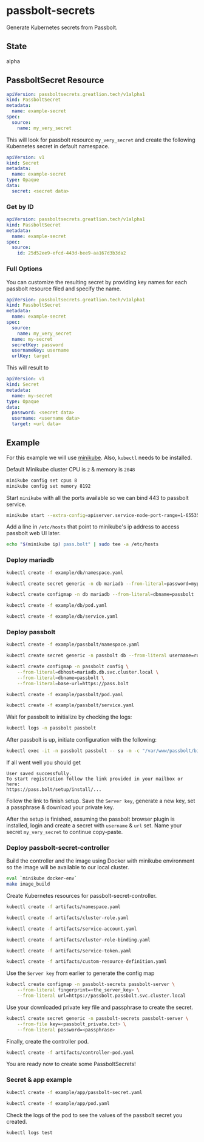 # passbolt-secrets

Generate Kubernetes secrets from Passbolt.

## State

alpha

## PassboltSecret Resource

```yaml
apiVersion: passboltsecrets.greatlion.tech/v1alpha1
kind: PassboltSecret
metadata:
  name: example-secret
spec:
  source:
    name: my_very_secret
```

This will look for passbolt resource `my_very_secret` and create the following Kubernetes secret in default namespace.

```yaml
apiVersion: v1
kind: Secret
metadata:
  name: example-secret
type: Opaque
data:
  secret: <secret data>
```

### Get by ID

```yaml
apiVersion: passboltsecrets.greatlion.tech/v1alpha1
kind: PassboltSecret
metadata:
  name: example-secret
spec:
  source:
    id: 25d52ee9-efcd-443d-bee9-aa167d3b3da2
```

### Full Options

You can customize the resulting secret by providing key names for each passbolt resource filed and specify the name.

```yaml
apiVersion: passboltsecrets.greatlion.tech/v1alpha1
kind: PassboltSecret
metadata:
  name: example-secret
spec:
  source:
    name: my_very_secret
  name: my-secret
  secretKey: password
  usernameKey: username
  urlKey: target
```

This will result to

```yaml
apiVersion: v1
kind: Secret
metadata:
  name: my-secret
type: Opaque
data:
  password: <secret data>
  username: <username data>
  target: <url data>
```

## Example

For this example we will use [minikube](https://minikube.sigs.k8s.io/docs/). Also, `kubectl` needs to be installed.

Default Minikube cluster CPU is `2` & memory is `2048`

```sh
minikube config set cpus 8
minikube config set memory 8192
```

Start `minikube` with all the ports available so we can bind 443 to passbolt service.

```sh
minikube start --extra-config=apiserver.service-node-port-range=1-65535
```


Add a line in `/etc/hosts` that point to minikube's ip address to access passbolt web UI later.

```sh
echo "$(minikube ip) pass.bolt" | sudo tee -a /etc/hosts
```



### Deploy mariadb

```sh
kubectl create -f example/db/namespace.yaml

kubectl create secret generic -n db mariadb --from-literal=password=mypassword

kubectl create configmap -n db mariadb --from-literal=dbname=passbolt

kubectl create -f example/db/pod.yaml

kubectl create -f example/db/service.yaml
```

### Deploy passbolt

```sh
kubectl create -f example/passbolt/namespace.yaml

kubectl create secret generic -n passbolt db --from-literal username=root --from-literal password=mypassword

kubectl create configmap -n passbolt config \
    --from-literal=dbhost=mariadb.db.svc.cluster.local \
    --from-literal=dbname=passbolt \
    --from-literal=base-url=https://pass.bolt

kubectl create -f example/passbolt/pod.yaml

kubectl create -f example/passbolt/service.yaml
```

Wait for passbolt to initialize by checking the logs:

```sh
kubectl logs -n passbolt passbolt
```

After passbolt is up, initiate configuration with the following:

```sh
kubectl exec -it -n passbolt passbolt -- su -m -c "/var/www/passbolt/bin/cake passbolt register_user -u john.doe@example.com -f john -l doe -r admin" -s /bin/sh www-data
```

If all went well you should get

```
User saved successfully.
To start registration follow the link provided in your mailbox or here: 
https://pass.bolt/setup/install/...
```

Follow the link to finish setup. Save the `Server key`, generate a new key, set a passphrase & download your private key.

After the setup is finished, assuming the passbolt browser plugin is installed, login and create a secret with `username` & `url` set. Name your secret `my_very_secret` to continue copy-paste.

### Deploy passbolt-secret-controller

Build the controller and the image using Docker with minikube environment so the image will be available to our local cluster.

```sh
eval `minikube docker-env`
make image_build
```

Create Kubernetes resources for passbolt-secret-controller.

```sh
kubectl create -f artifacts/namespace.yaml

kubectl create -f artifacts/cluster-role.yaml

kubectl create -f artifacts/service-account.yaml

kubectl create -f artifacts/cluster-role-binding.yaml

kubectl create -f artifacts/service-token.yaml

kubectl create -f artifacts/custom-resource-definition.yaml
```

Use the `Server key` from earlier to generate the config map

```sh
kubectl create configmap -n passbolt-secrets passbolt-server \
    --from-literal fingerprint=<the_server_key> \
    --from-literal url=https://passbolt.passbolt.svc.cluster.local
```

Use your downloaded private key file and passphrase to create the secret.

```sh
kubectl create secret generic -n passbolt-secrets passbolt-server \
    --from-file key=<passbolt_private.txt> \
    --from-literal password=<passphrase>
```

Finally, create the controller pod.

```sh
kubectl create -f artifacts/controller-pod.yaml
```

You are ready now to create some PassboltSecrets!

### Secret & app example

```sh
kubectl create -f example/app/passbolt-secret.yaml

kubectl create -f example/app/pod.yaml
```

Check the logs of the pod to see the values of the passbolt secret you created.

```sh
kubectl logs test
```
